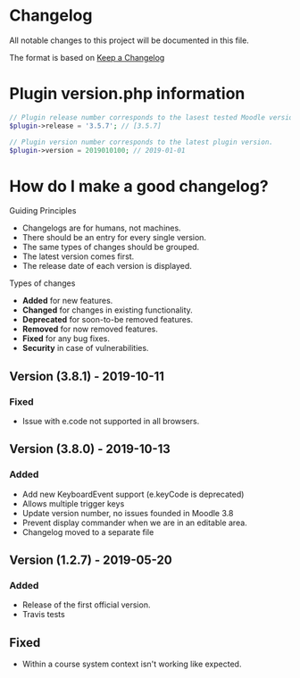 # Changelog
All notable changes to this project will be documented in this file.

The format is based on [Keep a Changelog](https://keepachangelog.com/en/1.0.0/)

# Plugin version.php information
```php
// Plugin release number corresponds to the lasest tested Moodle version in which the plugin has been tested.
$plugin->release = '3.5.7'; // [3.5.7]

// Plugin version number corresponds to the latest plugin version.
$plugin->version = 2019010100; // 2019-01-01
```

# How do I make a good changelog?
Guiding Principles
* Changelogs are for humans, not machines.
* There should be an entry for every single version.
* The same types of changes should be grouped.
* The latest version comes first.
* The release date of each version is displayed.

Types of changes
* **Added** for new features.
* **Changed** for changes in existing functionality.
* **Deprecated** for soon-to-be removed features.
* **Removed** for now removed features.
* **Fixed** for any bug fixes.
* **Security** in case of vulnerabilities.

## Version (3.8.1) - 2019-10-11
### Fixed
- Issue with e.code not supported in all browsers.

## Version (3.8.0) - 2019-10-13
### Added
- Add new KeyboardEvent support (e.keyCode is deprecated)
- Allows multiple trigger keys
- Update version number, no issues founded in Moodle 3.8
- Prevent display commander when we are in an editable area.
- Changelog moved to a separate file

## Version (1.2.7) - 2019-05-20
### Added
- Release of the first official version.
- Travis tests

## Fixed 
- Within a course system context isn't working like expected.